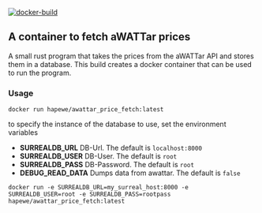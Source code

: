 [![docker-build](https://github.com/weidingerhp/surreal_db_awattar_prices/actions/workflows/publish-dockerhub.yml/badge.svg)](https://github.com/weidingerhp/surreal_db_awattar_prices/actions/workflows/publish-dockerhub.yml)

## A container to fetch aWATTar prices

A small rust program that takes the prices from the aWATTar API and stores them in a database. This build creates a docker container that can be used to run the program.

### Usage

```docker run hapewe/awattar_price_fetch:latest```

to specify the instance of the database to use, set the environment variables 
- **SURREALDB_URL** DB-Url. The default is `localhost:8000`
- **SURREALDB_USER** DB-User. The default is `root`
- **SURREALDB_PASS** DB-Password. The default is `root`
- **DEBUG_READ_DATA** Dumps data from awattar. The default is `false`

```docker run -e SURREALDB_URL=my_surreal_host:8000 -e SURREALDB_USER=root -e SURREALDB_PASS=rootpass hapewe/awattar_price_fetch:latest```